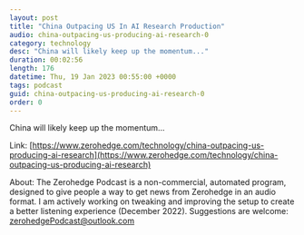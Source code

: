 ```yaml
---
layout: post
title: "China Outpacing US In AI Research Production"
audio: china-outpacing-us-producing-ai-research-0
category: technology
desc: "China will likely keep up the momentum..."
duration: 00:02:56
length: 176
datetime: Thu, 19 Jan 2023 00:55:00 +0000
tags: podcast
guid: china-outpacing-us-producing-ai-research-0
order: 0
---
```

China will likely keep up the momentum...

Link: [https://www.zerohedge.com/technology/china-outpacing-us-producing-ai-research](https://www.zerohedge.com/technology/china-outpacing-us-producing-ai-research)

About: The Zerohedge Podcast is a non-commercial, automated program, designed to give people a way to get news from Zerohedge in an audio format.  I am actively working on tweaking and improving the setup to create a better listening experience (December 2022).  Suggestions are welcome: [zerohedgePodcast@outlook.com](mailto:zerohedgePodcast@outlook.com)